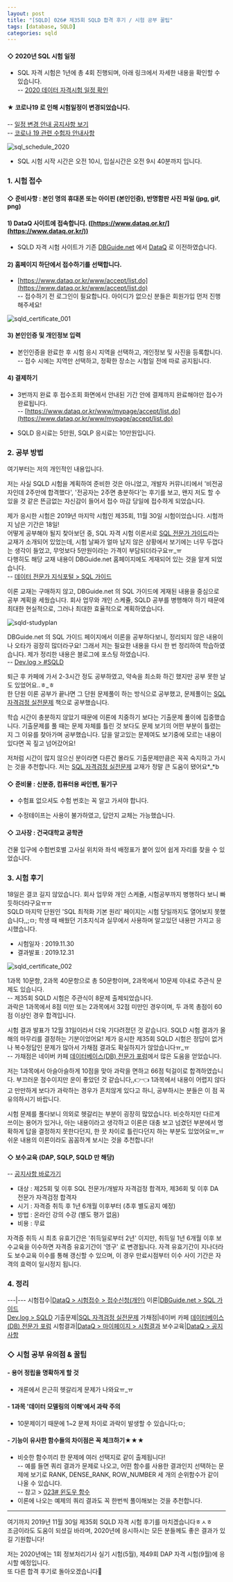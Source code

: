 ```yaml
---
layout: post
title: "[SQLD] 026# 제35회 SQLD 합격 후기 / 시험 공부 꿀팁"
tags: [database, SQLD]
categories: sqld
---
```




#### ◇ 2020년 SQL 시험 일정  

- SQL 자격 시험은 1년에 총 4회 진행되며, 아래 링크에서 자세한 내용을 확인할 수 있습니다.  
-- [2020 데이터 자격시험 일정 확인](https://www.dataq.or.kr/www/accept/schedule.do)  

#### ★ 코로나19 로 인해 시험일정이 변경되었습니다.  
-- [일정 변경 안내 공지사항 보기](https://www.dataq.or.kr/www/board/view.do?bbsattrSeq=1&bbsSeq=500715&boardKind=notice)  
-- [코로나 19 관련 수험자 안내사항](https://www.dataq.or.kr/www/board/view.do?bbsattrSeq=1&bbsSeq=500560&boardKind=notice)  

![sql_schedule_2020](https://drive.google.com/uc?id=1L6dytsWYBf4iptISCP35xwXBCbFvl5sw)  

- SQL 시험 시작 시간은 오전 10시, 입실시간은 오전 9시 40분까지 입니다.  


### 1. 시험 접수  

#### ◇ 준비사항 : 본인 명의 휴대폰 또는 아이핀 (본인인증), 반명함판 사진 파일 (jpg, gif, png)  

#### 1) DataQ 사이트에 접속합니다. ([https://www.dataq.or.kr/](https://www.dataq.or.kr/))

- SQLD 자격 시험 사이트가 기존 [DBGuide.net](http://www.dbguide.net/) 에서 [DataQ](https://www.dataq.or.kr/) 로 이전하였습니다.  

#### 2) 홈페이지 하단에서 접수하기를 선택합니다.  

- [https://www.dataq.or.kr/www/accept/list.do](https://www.dataq.or.kr/www/accept/list.do)  
-- 접수하기 전 로그인이 필요합니다. 아이디가 없으신 분들은 회원가입 먼저 진행해주세요!

![sqld_certificate_001](https://drive.google.com/uc?id=1snElF1H4-nDM5GV-SoKrO0lnaeavurrY)  

#### 3) 본인인증 및 개인정보 입력  

- 본인인증을 완료한 후 시험 응시 지역을 선택하고, 개인정보 및 사진을 등록합니다.  
-- 접수 시에는 지역만 선택하고, 정확한 장소는 시험일 전에 따로 공지됩니다.  

#### 4) 결제하기  

- 3번까지 완료 후 접수조회 화면에서 안내된 기간 안에 결제까지 완료해야만 접수가 완료됩니다.  
-- [https://www.dataq.or.kr/www/mypage/accept/list.do](https://www.dataq.or.kr/www/mypage/accept/list.do)  

- SQLD 응시료는 5만원, SQLP 응시료는 10만원입니다.  


### 2. 공부 방법  

여기부터는 저의 개인적인 내용입니다.  

저는 사실 SQLD 시험을 계획하여 준비한 것은 아니었고, 개발자 커뮤니티에서 '비전공자인데 2주만에 합격했다', '전공자는 2주면 충분하다'는 후기를 보고, 왠지 저도 할 수 있을 것 같은 뜬금없는 자신감이 들어서 접수 마감 당일에 접수하게 되었습니다.  

제가 응시한 시험은 2019년 마지막 시험인 제35회, 11월 30일 시험이었습니다. 시험까지 남은 기간은 18일!  
어떻게 공부해야 될지 찾아보던 중, SQL 자격 시험 이론서로 [SQL 전문가 가이드](https://book.naver.com/bookdb/book_detail.nhn?bid=6379151)라는 교재가 소개되어 있었는데, 시험 날짜가 얼마 남지 않은 상황에서 보기에는 너무 두껍다는 생각이 들었고, 무엇보다 5만원이라는 가격이 부담되더라구요ㅠ_ㅠ  
다행히도 해당 교재 내용이 DBGuide.net 홈페이지에도 게재되어 있는 것을 알게 되었습니다.  
-- [데이터 전문가 지식포털 > SQL 가이드](http://www.dbguide.net/db.db?cmd=view&boardUid=148404&boardConfigUid=9&categoryUid=216&boardIdx=132&boardStep=1)  

이론 교재는 구매하지 않고, DBGuide.net 의 SQL 가이드에 게재된 내용을 중심으로 공부 계획을 세웠습니다. 회사 업무와 개인 스케쥴, SQLD 공부를 병행해야 하기 때문에 최대한 현실적으로, 그러나 최대한 효율적으로 계획하였습니다.  

![sqld-studyplan](https://drive.google.com/uc?id=1MMjND8sKgVJLTN7rz8QpfBqxRyY-WLQo)  

DBGuide.net 의 SQL 가이드 페이지에서 이론을 공부하다보니, 정리되지 않은 내용이나 오타가 굉장히 많더라구요! 그래서 저는 필요한 내용을 다시 한 번 정리하여 학습하였습니다. 제가 정리한 내용은 블로그에 포스팅 하였습니다.  
-- [Dev.log > #SQLD](https://devdhjo.github.io/sqld/)  

퇴근 후 카페에 가서 2-3시간 정도 공부하였고, 약속을 최소화 하긴 했지만 공부 못한 날도 있었어요..ㅎ_ㅎ  
한 단원 이론 공부가 끝나면 그 단원 문제풀이 하는 방식으로 공부했고, 문제풀이는 [SQL 자격검정 실전문제](https://book.naver.com/bookdb/book_detail.nhn?bid=11346202) 책으로 공부했습니다.  

학습 시간이 충분하지 않았기 때문에 이론에 치중하기 보다는 기출문제 풀이에 집중했습니다. 기출문제를 풀 때는 문제 자체를 틀린 것 보다도 문제 보기의 어떤 부분이 틀렸는지 그 이유를 찾아가며 공부했습니다. 답을 알고있는 문제여도 보기중에 모르는 내용이 있다면 꼭 짚고 넘어갔어요!  

저처럼 시간이 많지 않으신 분이라면 다른건 몰라도 기출문제만큼은 꼭꼭 숙지하고 가시는 것을 추천합니다. 저는 [SQL 자격검정 실전문제](https://book.naver.com/bookdb/book_detail.nhn?bid=11346202) 교재가 정말 큰 도움이 됐어요\*_\*b  



#### ◇ 준비물 : 신분증, 컴퓨터용 싸인펜, 필기구  

- 수험표 없으셔도 수험 번호는 꼭 알고 가셔야 합니다.  

- 수정테이프는 사용이 불가하였고, 답안지 교체는 가능했습니다.  

#### ◇ 고사장 : 건국대학교 공학관  

건물 입구에 수험번호별 고사실 위치와 좌석 배정표가 붙어 있어 쉽게 자리를 찾을 수 있었습니다.  

### 3. 시험 후기  

18일은 결코 길지 않았습니다. 회사 업무와 개인 스케쥴, 시험공부까지 병행하다 보니 빠듯하더라구요ㅠㅠ  
SQLD 마지막 단원인 'SQL 최적화 기본 원리' 페이지는 시험 당일까지도 열어보지 못했습니다,,;ㅁ; 학생 때 배웠던 기초지식과 실무에서 사용하며 알고있던 내용만 가지고 응시했습니다.  

- 시험일자 : 2019.11.30  
- 결과발표 : 2019.12.31  

![sqld_certificate_002](https://drive.google.com/uc?id=1ery4q7IrBTebQuM6OMRyNclq-0P5vmlG)  

1과목 10문항, 2과목 40문항으로 총 50문항이며, 2과목에서 10문제 이내로 주관식 문제도 있습니다.  
-- 제35회 SQLD 시험은 주관식이 8문제 출제되었습니다.  
과락은 1과목에서 8점 미만 또는 2과목에서 32점 미만인 경우이며, 두 과목 총점이 60점 이상인 경우 합격입니다.  

시험 결과 발표가 12월 31일이라서 더욱 기다려졌던 것 같습니다. SQLD 시험 결과가 올해의 마무리를 결정하는 기분이었어요! 제가 응시한 제35회 SQLD 시험은 정답이 없거나 복수정답인 문제가 많아서 가채점 결과도 확실하지가 않았습니다ㅠ_ㅠ  
-- 가채점은 네이버 카페 [데이터베이스(DB) 전문가 포럼](https://cafe.naver.com/sqlpd)에서 많은 도움을 얻었습니다.  

저는 1과목에서 아슬아슬하게 10점을 맞아 과락을 면하고 66점 턱걸이로 합격하였습니다. 부끄러운 점수이지만 운이 좋았던 것 같습니다,,👉👈 1과목에서 내용이 어렵지 않다고 만만하게 보다가 과락하는 경우가 흔치않게 있다고 하니, 공부하시는 분들은 이 점 꼭 유의하시기 바랍니다.  

시험 문제를 풀다보니 의외로 헷갈리는 부분이 굉장히 많았습니다. 비슷하지만 다르게 쓰이는 용어가 있거나, 아는 내용이라고 생각하고 이론은 대충 보고 넘겼던 부분에서 명확하게 답을 결정하지 못한다던지, 한 끗 차이로 틀린다던지 하는 부분도 있었어요ㅠ_ㅠ 쉬운 내용의 이론이라도 꼼꼼하게 보시는 것을 추천합니다!  

#### ◇ 보수교육 (DAP, SQLP, SQLD 만 해당)  

-- [공지사항 바로가기](https://www.dataq.or.kr/www/board/view.do?bbsattrSeq=1&bbsSeq=201642)  

- 대상 : 제25회 및 이후 SQL 전문가/개발자 자격검정 합격자, 제36회 및 이후 DA 전문가 자격검정 합격자  
- 시기 : 자격증 취득 후 1년 6개월 이후부터 (추후 별도공지 예정)  
- 방법 : 온라인 강의 수강 (별도 평가 없음)  
- 비용 : 무료  

자격증 취득 시 최초 유효기간은 '취득일로부터 2년' 이지만, 취득일 1년 6개월 이후 보수교육을 이수하면 자격증 유효기간이 '영구' 로 변경됩니다. 자격 유효기간이 지나더라도 보수교육 이수를 통해 갱신할 수 있으며, 이 경우 만료시점부터 이수 사이 기간은 자격의 효력이 일시정지 됩니다.  


### 4. 정리  

---|---
시험접수|[DataQ > 시험접수 > 접수신청(개인)](https://www.dataq.or.kr/www/accept/list.do)
이론|[DBGuide.net > SQL 가이드](http://www.dbguide.net/db.db?cmd=view&boardUid=148404&boardConfigUid=9&categoryUid=216&boardIdx=132&boardStep=1)  <br>[Dev.log > SQLD](https://devdhjo.github.io/sqld/)
기출문제|[SQL 자격검정 실전문제](https://book.naver.com/bookdb/book_detail.nhn?bid=11346202)
가채점|네이버 카페 [데이터베이스(DB) 전문가 포럼](https://cafe.naver.com/sqlpd)
시험결과|[DataQ > 마이페이지 > 시험결과](https://www.dataq.or.kr/www/mypage/accept/result.do)
보수교육|[DataQ > 공지사항](https://www.dataq.or.kr/www/board/view.do?bbsattrSeq=1&bbsSeq=201642)

### ◇ 시험 공부 유의점 & 꿀팁  

#### - 용어 정립을 명확하게 할 것  

- 개론에서 은근히 헷갈리게 문제가 나와요ㅠ_ㅠ  

#### - 1과목 '데이터 모델링의 이해'에서 과락 주의  

- 10문제이기 때문에 1~2 문제 차이로 과락이 발생할 수 있습니다;ㅁ;  

#### - 기능이 유사한 함수들의 차이점은 꼭 체크하기★★★  

- 비슷한 함수끼리 한 문제에 여러 선택지로 같이 출제됩니다!  
-- 예를 들면 쿼리 결과가 문제로 나오고, 어떤 함수를 사용한 결과인지 선택하는 문제에 보기로 RANK, DENSE_RANK, ROW_NUMBER 세 개의 순위함수가 같이 나올 수 있습니다.  
-- 참고 > [023# 윈도우 함수](https://devdhjo.github.io/sqld/2019/11/27/database-sqld-023.html)  
- 이론에 나오는 예제의 쿼리 결과도 꼭 한번씩 풀이해보는 것을 추천합니다.  

---

여기까지 2019년 11월 30일 제35회 SQLD 자격 시험 후기를 마치겠습니다ㅎㅅㅎ  
조금이라도 도움이 되셨길 바라며, 2020년에 응시하시는 모든 분들께도 좋은 결과가 있길 기원합니다!  

저는 2020년에는 1회 정보처리기사 실기 시험(5월), 제49회 DAP 자격 시험(9월)에 응시할 예정입니다.  
또 다른 합격 후기로 돌아오겠습니다👋  
